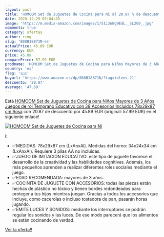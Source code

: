 ```yaml
---
layout: post
title: 'HOMCOM Set de Juguetes de Cocina para Ni al 20.87 % de descuento'
date: 2020-12-29 07:04:20
image: 'https://m.media-amazon.com/images/I/51L3nWg9EdL._SL200_.jpg'
comments: true
category: ofertas
author: ring
slug: 'B08B18871N-es'
actualPrice: 45.89 EUR
currency: EUR
price: 45.89
comparePrice: 57.99 EUR
prodname: 'HOMCOM Set de Juguetes de Cocina para Niños Mayores de 3 Años Juegos de rol Temprano Educativo con 38 Accesorios Incluidos 78x29x87 cm Rosa'
country: 'es'
flag: '🇪🇸'
buyurl: 'https://www.amazon.es/dp/B08B18871N/?tag=tolees-21'
descuento: '20.87'
average: '47.59'
---
```


Está [HOMCOM Set de Juguetes de Cocina para Niños Mayores de 3 Años Juegos de rol Temprano Educativo con 38 Accesorios Incluidos 78x29x87 cm Rosa](https://www.amazon.es/dp/B08B18871N/?tag=tolees-21) con 20.87 de descuento por 45.89 EUR (original: 57.99 EUR) en el siguiente enlace!

[![HOMCOM Set de Juguetes de Cocina para Ni](https://m.media-amazon.com/images/I/51L3nWg9EdL._SL200_.jpg)](https://www.amazon.es/dp/B08B18871N/?tag=tolees-21)

ℹ️:

- ✅MEDIDAS: 78x29x87 cm (LxAnxAl). Medidas del horno: 34x24x34 cm (LxAnxAl). Requiere 3 pilas AA no incluidas.
- ✅JUEGO DE IMITACIÓN EDUCATIVO: este tipo de juguete favorece el desarrollo de la creatividad y las habilidades cognitivas. Además, los más pequeños aprenden a realizar diferentes roles sociales mediante el juego.
- ✅EDAD RECOMENDADA: mayores de 3 años.
- ✅COCINITA DE JUGUETE CON ACCESORIOS: todas las piezas están hechas de plástico no tóxico y tienen bordes redondeados para proteger a tus hijos mientras juegan. Gracias a todos los accesorios que incluye, como cacerolas o incluso tostadora de pan, pasarán horas jugando.
- ✅EMITE LUCES Y SONIDOS: mediante los interruptores se podrán regular los sonidos y las luces. De ese modo parecerá que los alimentos se están cocinando de verdad.

[Ver la oferta!!](https://www.amazon.es/dp/B08B18871N/?tag=tolees-21)
